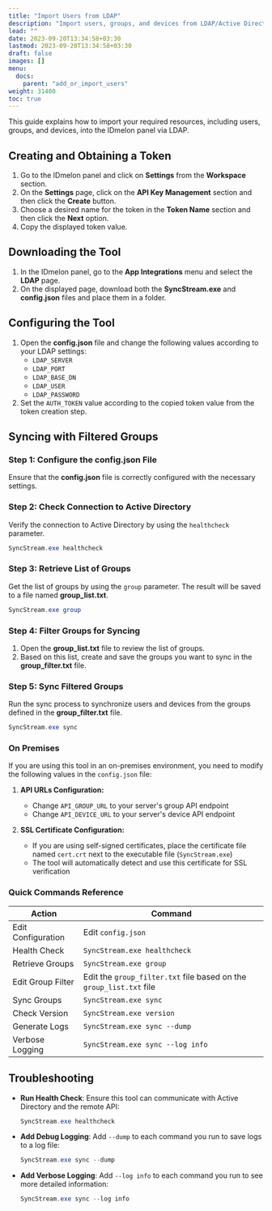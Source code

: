 ```yaml
---
title: "Import Users from LDAP"
description: "Import users, groups, and devices from LDAP/Active Directory into the IDmelon panel"
lead: ""
date: 2023-09-20T13:34:58+03:30
lastmod: 2023-09-20T13:34:58+03:30
draft: false
images: []
menu:
  docs:
    parent: "add_or_import_users"
weight: 31400
toc: true
---
```


This guide explains how to import your required resources, including users, groups, and devices, into the IDmelon panel via LDAP.

## Creating and Obtaining a Token

1. Go to the IDmelon panel and click on **Settings** from the **Workspace** section.
2. On the **Settings** page, click on the **API Key Management** section and then click the **Create** button.
3. Choose a desired name for the token in the **Token Name** section and then click the **Next** option.
4. Copy the displayed token value.

## Downloading the Tool

1. In the IDmelon panel, go to the **App Integrations** menu and select the **LDAP** page.
2. On the displayed page, download both the **SyncStream.exe** and **config.json** files and place them in a folder.

## Configuring the Tool

1. Open the **config.json** file and change the following values according to your LDAP settings:
   - `LDAP_SERVER`
   - `LDAP_PORT`
   - `LDAP_BASE_DN`
   - `LDAP_USER`
   - `LDAP_PASSWORD`
2. Set the `AUTH_TOKEN` value according to the copied token value from the token creation step.

## Syncing with Filtered Groups

### Step 1: Configure the config.json File

Ensure that the **config.json** file is correctly configured with the necessary settings.

### Step 2: Check Connection to Active Directory

Verify the connection to Active Directory by using the `healthcheck` parameter.

``` powershell
SyncStream.exe healthcheck
```

### Step 3: Retrieve List of Groups

Get the list of groups by using the `group` parameter. The result will be saved to a file named **group_list.txt**.

``` powershell
SyncStream.exe group
```

### Step 4: Filter Groups for Syncing

1. Open the **group_list.txt** file to review the list of groups.
2. Based on this list, create and save the groups you want to sync in the **group_filter.txt** file.

### Step 5: Sync Filtered Groups

Run the sync process to synchronize users and devices from the groups defined in the **group_filter.txt** file.

``` powershell
SyncStream.exe sync
```

### On Premises

If you are using this tool in an on-premises environment, you need to modify the following values in the `config.json` file:

1. **API URLs Configuration:**
   - Change `API_GROUP_URL` to your server's group API endpoint
   - Change `API_DEVICE_URL` to your server's device API endpoint

2. **SSL Certificate Configuration:**
   - If you are using self-signed certificates, place the certificate file named `cert.crt` next to the executable file (`SyncStream.exe`)
   - The tool will automatically detect and use this certificate for SSL verification

### Quick Commands Reference

| Action | Command |
|--------|---------|
| Edit Configuration | Edit `config.json` |
| Health Check | `SyncStream.exe healthcheck` |
| Retrieve Groups | `SyncStream.exe group` |
| Edit Group Filter | Edit the `group_filter.txt` file based on the `group_list.txt` file |
| Sync Groups | `SyncStream.exe sync` |
| Check Version | `SyncStream.exe version` |
| Generate Logs | `SyncStream.exe sync --dump` |
| Verbose Logging | `SyncStream.exe sync --log info` |

## Troubleshooting

- **Run Health Check**: Ensure this tool can communicate with Active Directory and the remote API:

  ``` powershell
  SyncStream.exe healthcheck
  ```

- **Add Debug Logging**: Add `--dump` to each command you run to save logs to a log file:

  ``` powershell
  SyncStream.exe sync --dump
  ```

- **Add Verbose Logging**: Add `--log info` to each command you run to see more detailed information:

  ``` powershell
  SyncStream.exe sync --log info
  ```
